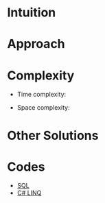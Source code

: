 # Intuition
<!-- Describe your first thoughts on how to solve this problem. -->

# Approach
<!-- Describe your approach to solving the problem. -->

# Complexity
- Time complexity:
<!-- Add your time complexity here, e.g. `O(n)` -->

- Space complexity:
<!-- Add your space complexity here, e.g. `O(n)` -->

# Other Solutions
<!-- If there are other solutions, mention them briefly and Tell why the are not the best solution -->

# Codes

- [SQL](solution.sql)
- [C# LINQ](CsharpSql/Program.cs)